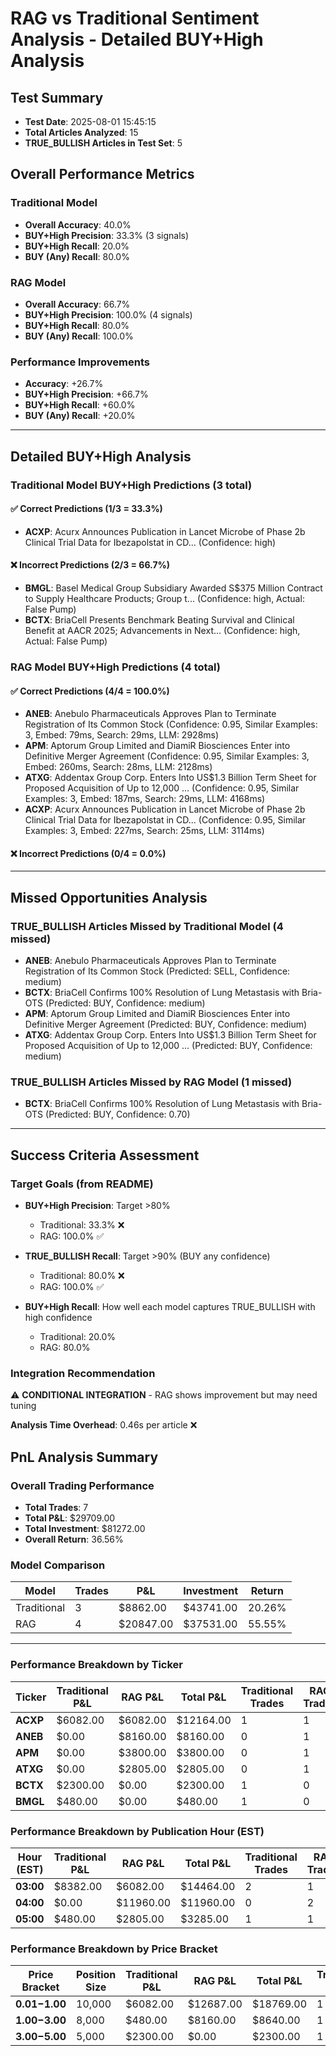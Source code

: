 # RAG vs Traditional Sentiment Analysis - Detailed BUY+High Analysis

## Test Summary
- **Test Date**: 2025-08-01 15:45:15
- **Total Articles Analyzed**: 15
- **TRUE_BULLISH Articles in Test Set**: 5

## Overall Performance Metrics

### Traditional Model
- **Overall Accuracy**: 40.0%
- **BUY+High Precision**: 33.3% (3 signals)
- **BUY+High Recall**: 20.0%
- **BUY (Any) Recall**: 80.0%

### RAG Model
- **Overall Accuracy**: 66.7%
- **BUY+High Precision**: 100.0% (4 signals)
- **BUY+High Recall**: 80.0%
- **BUY (Any) Recall**: 100.0%

### Performance Improvements
- **Accuracy**: +26.7%
- **BUY+High Precision**: +66.7%
- **BUY+High Recall**: +60.0%
- **BUY (Any) Recall**: +20.0%

---

## Detailed BUY+High Analysis

### Traditional Model BUY+High Predictions (3 total)


#### ✅ Correct Predictions (1/3 = 33.3%)
- **ACXP**: Acurx Announces Publication in Lancet Microbe of Phase 2b Clinical Trial Data for Ibezapolstat in CD... (Confidence: high)

#### ❌ Incorrect Predictions (2/3 = 66.7%)
- **BMGL**: Basel Medical Group Subsidiary Awarded S$375 Million Contract to Supply Healthcare Products; Group t... (Confidence: high, Actual: False Pump)
- **BCTX**: BriaCell Presents Benchmark Beating Survival and Clinical Benefit at AACR 2025; Advancements in Next... (Confidence: high, Actual: False Pump)

### RAG Model BUY+High Predictions (4 total)


#### ✅ Correct Predictions (4/4 = 100.0%)
- **ANEB**: Anebulo Pharmaceuticals Approves Plan to Terminate Registration of Its Common Stock (Confidence: 0.95, Similar Examples: 3, Embed: 79ms, Search: 29ms, LLM: 2928ms)
- **APM**: Aptorum Group Limited and DiamiR Biosciences Enter into Definitive Merger Agreement (Confidence: 0.95, Similar Examples: 3, Embed: 260ms, Search: 28ms, LLM: 2128ms)
- **ATXG**: Addentax Group Corp. Enters Into US$1.3 Billion Term Sheet for Proposed Acquisition of Up to 12,000 ... (Confidence: 0.95, Similar Examples: 3, Embed: 187ms, Search: 29ms, LLM: 4168ms)
- **ACXP**: Acurx Announces Publication in Lancet Microbe of Phase 2b Clinical Trial Data for Ibezapolstat in CD... (Confidence: 0.95, Similar Examples: 3, Embed: 227ms, Search: 25ms, LLM: 3114ms)

#### ❌ Incorrect Predictions (0/4 = 0.0%)

---

## Missed Opportunities Analysis

### TRUE_BULLISH Articles Missed by Traditional Model (4 missed)
- **ANEB**: Anebulo Pharmaceuticals Approves Plan to Terminate Registration of Its Common Stock (Predicted: SELL, Confidence: medium)
- **BCTX**: BriaCell Confirms 100% Resolution of Lung Metastasis with Bria-OTS (Predicted: BUY, Confidence: medium)
- **APM**: Aptorum Group Limited and DiamiR Biosciences Enter into Definitive Merger Agreement (Predicted: BUY, Confidence: medium)
- **ATXG**: Addentax Group Corp. Enters Into US$1.3 Billion Term Sheet for Proposed Acquisition of Up to 12,000 ... (Predicted: BUY, Confidence: medium)

### TRUE_BULLISH Articles Missed by RAG Model (1 missed)
- **BCTX**: BriaCell Confirms 100% Resolution of Lung Metastasis with Bria-OTS (Predicted: BUY, Confidence: 0.70)

---

## Success Criteria Assessment

### Target Goals (from README)
- **BUY+High Precision**: Target >80%
  - Traditional: 33.3% ❌
  - RAG: 100.0% ✅

- **TRUE_BULLISH Recall**: Target >90% (BUY any confidence)
  - Traditional: 80.0% ❌
  - RAG: 100.0% ✅

- **BUY+High Recall**: How well each model captures TRUE_BULLISH with high confidence
  - Traditional: 20.0%
  - RAG: 80.0%

### Integration Recommendation
⚠️ **CONDITIONAL INTEGRATION** - RAG shows improvement but may need tuning

**Analysis Time Overhead**: 0.46s per article ❌


## PnL Analysis Summary

### Overall Trading Performance
- **Total Trades**: 7
- **Total P&L**: $29709.00
- **Total Investment**: $81272.00
- **Overall Return**: 36.56%

### Model Comparison
| Model | Trades | P&L | Investment | Return |
|-------|--------|-----|------------|--------|
| Traditional | 3 | $8862.00 | $43741.00 | 20.26% |
| RAG | 4 | $20847.00 | $37531.00 | 55.55% |

---

### Performance Breakdown by Ticker

| Ticker | Traditional P&L | RAG P&L | Total P&L | Traditional Trades | RAG Trades |
|--------|-----------------|---------|-----------|-------------------|------------|
| **ACXP** | $6082.00 | $6082.00 | $12164.00 | 1 | 1 |
| **ANEB** | $0.00 | $8160.00 | $8160.00 | 0 | 1 |
| **APM** | $0.00 | $3800.00 | $3800.00 | 0 | 1 |
| **ATXG** | $0.00 | $2805.00 | $2805.00 | 0 | 1 |
| **BCTX** | $2300.00 | $0.00 | $2300.00 | 1 | 0 |
| **BMGL** | $480.00 | $0.00 | $480.00 | 1 | 0 |

### Performance Breakdown by Publication Hour (EST)

| Hour (EST) | Traditional P&L | RAG P&L | Total P&L | Traditional Trades | RAG Trades |
|------------|-----------------|---------|-----------|-------------------|------------|
| **03:00** | $8382.00 | $6082.00 | $14464.00 | 2 | 1 |
| **04:00** | $0.00 | $11960.00 | $11960.00 | 0 | 2 |
| **05:00** | $480.00 | $2805.00 | $3285.00 | 1 | 1 |

### Performance Breakdown by Price Bracket

| Price Bracket | Position Size | Traditional P&L | RAG P&L | Total P&L | Traditional Trades | RAG Trades |
|---------------|---------------|-----------------|---------|-----------|-------------------|------------|
| **$0.01-$1.00** | 10,000 | $6082.00 | $12687.00 | $18769.00 | 1 | 3 |
| **$1.00-$3.00** | 8,000 | $480.00 | $8160.00 | $8640.00 | 1 | 1 |
| **$3.00-$5.00** | 5,000 | $2300.00 | $0.00 | $2300.00 | 1 | 0 |
